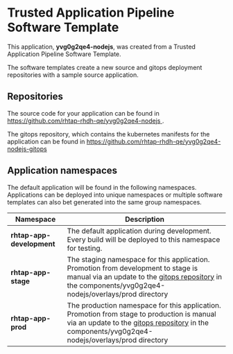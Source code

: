 # Trusted Application Pipeline Software Template

This application, **yvg0g2qe4-nodejs**, was created from a Trusted Application Pipeline Software Template.

The software templates create a new source and gitops deployment repositories with a sample source application. 

## Repositories

The source code for your application can be found in [https://github.com/rhtap-rhdh-qe/yvg0g2qe4-nodejs ](https://github.com/rhtap-rhdh-qe/yvg0g2qe4-nodejs ).
 
The gitops repository, which contains the kubernetes manifests for the application can be found in 
[https://github.com/rhtap-rhdh-qe/yvg0g2qe4-nodejs-gitops ](https://github.com/rhtap-rhdh-qe/yvg0g2qe4-nodejs-gitops ) 

## Application namespaces 

The default application will be found in the following namespaces. Applications can be deployed into unique namespaces or multiple software templates can also bet generated into the same group namespaces.  

|  Namespace   |  Description   |  
| -------- | -------- |   
| **rhtap-app-development** | The default application during development. Every build will be deployed to this namespace for testing. | 
| **rhtap-app-stage** | The staging namespace for this application. Promotion from development to stage is manual via an update to the [gitops repository](https://github.com/rhtap-rhdh-qe/yvg0g2qe4-nodejs-gitops ) in the components/yvg0g2qe4-nodejs/overlays/prod directory |  
| **rhtap-app-prod** | The production namespace for this application. Promotion from stage to production is manual via an update to the [gitops repository](https://github.com/rhtap-rhdh-qe/yvg0g2qe4-nodejs-gitops ) in the components/yvg0g2qe4-nodejs/overlays/prod directory | 